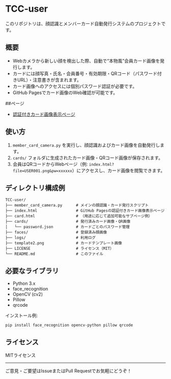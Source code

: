 # TCC-user

このリポジトリは、顔認識とメンバーカード自動発行システムのプロジェクトです。

## 概要

- Webカメラから新しい顔を検出した際、自動で“本物風”会員カード画像を発行します。
- カードには顔写真・氏名・会員番号・有効期限・QRコード（パスワード付きURL）・注意書きが含まれます。
- カード画像へのアクセスには個別パスワード認証が必要です。
- GitHub Pagesでカード画像のWeb確認が可能です。

##ページ

- [認証付きカード画像表示ページ](https://anyufuku.github.io/TCC-user/index.html)

## 使い方

1. `member_card_camera.py` を実行し、顔認識およびカード画像を自動発行します。
2. `cards/` フォルダに生成されたカード画像・QRコード画像が保存されます。
3. 会員はQRコードからWebページ（例: `index.html?file=USER001.png&pw=xxxxxx`）にアクセスし、カード画像を閲覧できます。

## ディレクトリ構成例

```
TCC-user/
├── member_card_camera.py      # メインの顔認識・カード発行スクリプト
├── index.html                 # GitHub Pagesの認証付きカード画像表示ページ
├── card.html                  # （用途に応じて追加可能なサブページ例）
├── cards/                     # 発行済みカード画像・QR画像
│   └── password.json          # カードごとのパスワード管理
├── faces/                     # 登録済み顔画像
├── logs/                      # 利用ログ
├── template2.png              # カードテンプレート画像
├── LICENSE                    # ライセンス（MIT）
└── README.md                  # このファイル
```

## 必要なライブラリ

- Python 3.x
- face_recognition
- OpenCV (cv2)
- Pillow
- qrcode

インストール例:
```
pip install face_recognition opencv-python pillow qrcode
```
## ライセンス

MITライセンス

---

ご意見・ご要望はIssueまたはPull Requestでお気軽にどうぞ！
